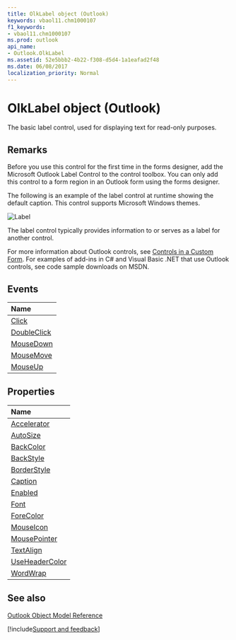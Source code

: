 ```yaml
---
title: OlkLabel object (Outlook)
keywords: vbaol11.chm1000107
f1_keywords:
- vbaol11.chm1000107
ms.prod: outlook
api_name:
- Outlook.OlkLabel
ms.assetid: 52e5bbb2-4b22-f308-d5d4-1a1eafad2f48
ms.date: 06/08/2017
localization_priority: Normal
---
```



# OlkLabel object (Outlook)

The basic label control, used for displaying text for read-only purposes.


## Remarks

Before you use this control for the first time in the forms designer, add the Microsoft Outlook Label Control to the control toolbox. You can only add this control to a form region in an Outlook form using the forms designer.

The following is an example of the label control at runtime showing the default caption. This control supports Microsoft Windows themes.


![Label](../images/olLabel_ZA10141327.gif)



The label control typically provides information to or serves as a label for another control.

For more information about Outlook controls, see [Controls in a Custom Form](../outlook/Concepts/Forms/controls-in-a-custom-form.md). For examples of add-ins in C# and Visual Basic .NET that use Outlook controls, see code sample downloads on MSDN. 


## Events



|Name|
|:-----|
|[Click](Outlook.OlkLabel.Click.md)|
|[DoubleClick](Outlook.OlkLabel.DoubleClick.md)|
|[MouseDown](Outlook.OlkLabel.MouseDown.md)|
|[MouseMove](Outlook.OlkLabel.MouseMove.md)|
|[MouseUp](Outlook.OlkLabel.MouseUp.md)|

## Properties



|Name|
|:-----|
|[Accelerator](Outlook.OlkLabel.Accelerator.md)|
|[AutoSize](Outlook.OlkLabel.AutoSize.md)|
|[BackColor](Outlook.OlkLabel.BackColor.md)|
|[BackStyle](Outlook.OlkLabel.BackStyle.md)|
|[BorderStyle](Outlook.OlkLabel.BorderStyle.md)|
|[Caption](Outlook.OlkLabel.Caption.md)|
|[Enabled](Outlook.OlkLabel.Enabled.md)|
|[Font](Outlook.OlkLabel.Font.md)|
|[ForeColor](Outlook.OlkLabel.ForeColor.md)|
|[MouseIcon](Outlook.OlkLabel.MouseIcon.md)|
|[MousePointer](Outlook.OlkLabel.MousePointer.md)|
|[TextAlign](Outlook.OlkLabel.TextAlign.md)|
|[UseHeaderColor](Outlook.OlkLabel.UseHeaderColor.md)|
|[WordWrap](Outlook.OlkLabel.WordWrap.md)|

## See also


[Outlook Object Model Reference](overview/Outlook/object-model.md)

[!include[Support and feedback](~/includes/feedback-boilerplate.md)]